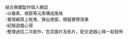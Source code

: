 結合興趣製作個人網誌<br>
-以像素、視窗等元素構成風格<br>
-實現網頁上拖曳、彈出視窗，模擬實際效果<br>
-紀錄遊戲心得<br>
-整理過往二次創作，包含圖片及影片，配合遊戲心得一起發佈<br>
